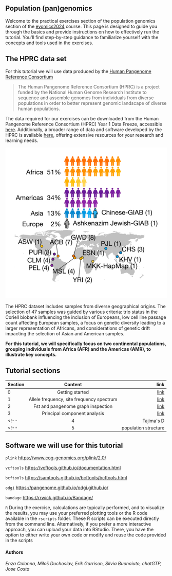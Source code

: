 ## Population (pan)genomics 

Welcome to the practical exercises section of the population genomics section of the [evomics2024](https://evomics.org/2024-workshop-on-genomics/) course. This page is designed to guide you through the basics and provide instructions on how to effectively run the tutorial. You'll find step-by-step guidance to familiarize yourself with the concepts and tools used in the exercises. 


## The HPRC data set 
For this tutorial we will use data produced by the [Human Pangenome Reference Consortium](https://humanpangenome.org/)

> The Human Pangenome Reference Consortium (HPRC) is a project funded by the National Human Genome Research Institute to sequence and assemble genomes from individuals from diverse populations in order to better represent genomic landscape of diverse human populations.

The data required for our exercises can be downloaded from the Human Pangenome Reference Consortium (HPRC) Year 1 Data Freeze, accessible [here](https://github.com/human-pangenomics/HPP_Year1_Data_Freeze_v1.0). Additionally, a broader range of data and software developed by the HPRC is available [here](https://github.com/human-pangenomics), offering extensive resources for your research and learning needs.



![hprcpop](img/hprcpops.png)


The HPRC dataset includes samples from diverse geographical origins. The selection of 47 samples was guided by various criteria: trio status in the Coriell biobank influencing the inclusion of Europeans, low cell line passage count affecting European samples, a focus on genetic diversity leading to a larger representation of Africans, and considerations of genetic drift impacting the selection of Asian and American samples. 

**For this tutorial, we will specifically focus on two continental populations, grouping individuals from Africa (AFR) and the Americas (AMR), to illustrate key concepts.**

<!---  https://www.nature.com/articles/s41586-023-05896-x#Fig1-->

## Tutorial sections 
<a name="sec"></a>

|Section | Content | link |
|--------------|:-----:|-----------:|
|0 | Getting started |[link](tutorialsections/0.dat.md) |
|1 | Allele frequency, site frequency spectrum | [link](tutorialsections/1.afs.md)| 
|2 | Fst  and pangenome graph inspection| [link](tutorialsections/2.fst.md)| 
|3 | Principal component analysis | [link](tutorialsections/3.pca.md)| 
<!--|4 | Tajima's D | [link](tutorialsections/4.taj.md)|--> 
<!--|5 | population structure  | [link]()|--->

## Software we will use for this tutorial 

`plink` https://www.cog-genomics.org/plink/2.0/

`vcftools` https://vcftools.github.io/documentation.html

`bcftools` https://samtools.github.io/bcftools/bcftools.html

`odgi`  https://pangenome.github.io/odgi.github.io/

`bandage` https://rrwick.github.io/Bandage/


`R` During the exercise, calculations are typically performed, and to visualize the results, you may use your preferred plotting tools or the R code available in the `rscripts` folder. These R scripts can be executed directly from the command line. Alternatively, if you prefer a more interactive approach, you can upload your data into RStudio. There, you have the option to either write your own code or modify and reuse the code provided in the scripts

#### Authors 

_Enza Colonna, Miloš Duchoslav, Erik Garrison, Silvia Buonaiuto, chatGTP, Jose Costa_ 

